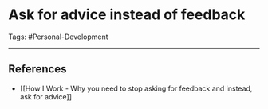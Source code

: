 # Ask for advice instead of feedback
Tags: #Personal-Development


---

## References
- [[How I Work - Why you need to stop asking for feedback and instead, ask for advice]]